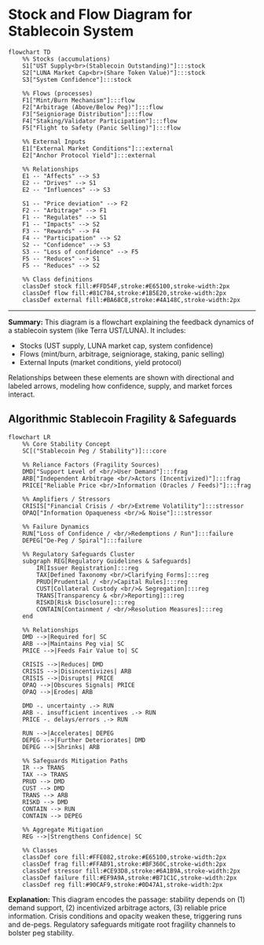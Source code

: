 # Stock and Flow Diagram for Stablecoin System

```mermaid
flowchart TD
    %% Stocks (accumulations)
    S1["UST Supply<br>(Stablecoin Outstanding)"]:::stock
    S2["LUNA Market Cap<br>(Share Token Value)"]:::stock
    S3["System Confidence"]:::stock

    %% Flows (processes)
    F1["Mint/Burn Mechanism"]:::flow
    F2["Arbitrage (Above/Below Peg)"]:::flow
    F3["Seigniorage Distribution"]:::flow
    F4["Staking/Validator Participation"]:::flow
    F5["Flight to Safety (Panic Selling)"]:::flow

    %% External Inputs
    E1["External Market Conditions"]:::external
    E2["Anchor Protocol Yield"]:::external

    %% Relationships
    E1 -- "Affects" --> S3
    E2 -- "Drives" --> S1
    E2 -- "Influences" --> S3

    S1 -- "Price deviation" --> F2
    F2 -- "Arbitrage" --> F1
    F1 -- "Regulates" --> S1
    F1 -- "Impacts" --> S2
    F3 -- "Rewards" --> F4
    F4 -- "Participation" --> S2
    S2 -- "Confidence" --> S3
    S3 -- "Loss of confidence" --> F5
    F5 -- "Reduces" --> S1
    F5 -- "Reduces" --> S2

    %% Class definitions
    classDef stock fill:#FFD54F,stroke:#E65100,stroke-width:2px
    classDef flow fill:#81C784,stroke:#1B5E20,stroke-width:2px
    classDef external fill:#BA68C8,stroke:#4A148C,stroke-width:2px
```

---

**Summary:**
This diagram is a flowchart explaining the feedback dynamics of a stablecoin system (like Terra UST/LUNA). It includes:

- Stocks (UST supply, LUNA market cap, system confidence)
- Flows (mint/burn, arbitrage, seigniorage, staking, panic selling)
- External Inputs (market conditions, yield protocol)

Relationships between these elements are shown with directional and labeled arrows, modeling how confidence, supply, and market forces interact.

## Algorithmic Stablecoin Fragility & Safeguards

```mermaid
flowchart LR
    %% Core Stability Concept
    SC[("Stablecoin Peg / Stability")]:::core

    %% Reliance Factors (Fragility Sources)
    DMD["Support Level of <br/>User Demand"]:::frag
    ARB["Independent Arbitrage <br/>Actors (Incentivized)"]:::frag
    PRICE["Reliable Price <br/>Information (Oracles / Feeds)"]:::frag

    %% Amplifiers / Stressors
    CRISIS["Financial Crisis / <br/>Extreme Volatility"]:::stressor
    OPAQ["Information Opaqueness <br/>& Noise"]:::stressor

    %% Failure Dynamics
    RUN["Loss of Confidence / <br/>Redemptions / Run"]:::failure
    DEPEG["De-Peg / Spiral"]:::failure

    %% Regulatory Safeguards Cluster
    subgraph REG[Regulatory Guidelines & Safeguards]
        IR[Issuer Registration]:::reg
        TAX[Defined Taxonomy <br/>Clarifying Forms]:::reg
        PRUD[Prudential / <br/>Capital Rules]:::reg
        CUST[Collateral Custody <br/>& Segregation]:::reg
        TRANS[Transparency & <br/>Reporting]:::reg
        RISKD[Risk Disclosure]:::reg
        CONTAIN[Containment / <br/>Resolution Measures]:::reg
    end

    %% Relationships
    DMD -->|Required for| SC
    ARB -->|Maintains Peg via| SC
    PRICE -->|Feeds Fair Value to| SC

    CRISIS -->|Reduces| DMD
    CRISIS -->|Disincentivizes| ARB
    CRISIS -->|Disrupts| PRICE
    OPAQ -->|Obscures Signals| PRICE
    OPAQ -->|Erodes| ARB

    DMD -. uncertainty .-> RUN
    ARB -. insufficient incentives .-> RUN
    PRICE -. delays/errors .-> RUN

    RUN -->|Accelerates| DEPEG
    DEPEG -->|Further Deteriorates| DMD
    DEPEG -->|Shrinks| ARB

    %% Safeguards Mitigation Paths
    IR --> TRANS
    TAX --> TRANS
    PRUD --> DMD
    CUST --> DMD
    TRANS --> ARB
    RISKD --> DMD
    CONTAIN --> RUN
    CONTAIN --> DEPEG

    %% Aggregate Mitigation
    REG -->|Strengthens Confidence| SC

    %% Classes
    classDef core fill:#FFE082,stroke:#E65100,stroke-width:2px
    classDef frag fill:#FFAB91,stroke:#BF360C,stroke-width:2px
    classDef stressor fill:#CE93D8,stroke:#6A1B9A,stroke-width:2px
    classDef failure fill:#EF9A9A,stroke:#B71C1C,stroke-width:2px
    classDef reg fill:#90CAF9,stroke:#0D47A1,stroke-width:2px
```

**Explanation:** This diagram encodes the passage: stability depends on (1) demand support, (2) incentivized arbitrage actors, (3) reliable price information. Crisis conditions and opacity weaken these, triggering runs and de-pegs. Regulatory safeguards mitigate root fragility channels to bolster peg stability.
